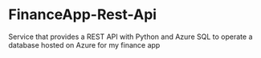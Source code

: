 # FinanceApp-Rest-Api
Service that provides a REST API with Python and Azure SQL to operate a database hosted on Azure for my finance app
